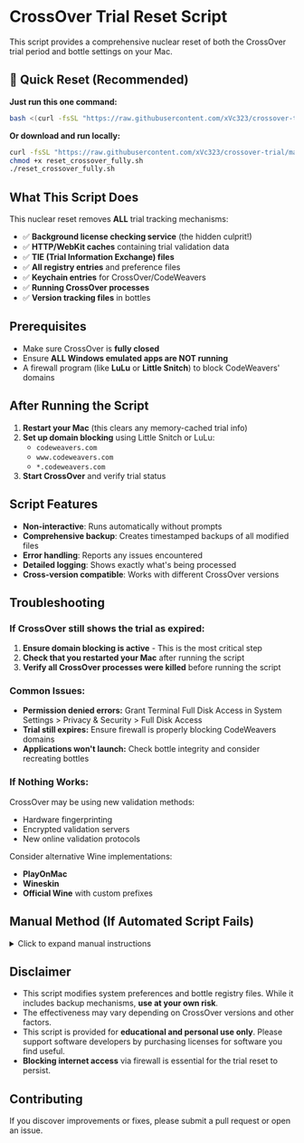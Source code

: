 # CrossOver Trial Reset Script

This script provides a comprehensive nuclear reset of both the CrossOver trial period and bottle settings on your Mac.

## 🚀 Quick Reset (Recommended)

**Just run this one command:**

```sh
bash <(curl -fsSL "https://raw.githubusercontent.com/xVc323/crossover-trial/main/reset_crossover_fully.sh")
```

**Or download and run locally:**

```sh
curl -fsSL "https://raw.githubusercontent.com/xVc323/crossover-trial/main/reset_crossover_fully.sh" -o reset_crossover_fully.sh
chmod +x reset_crossover_fully.sh
./reset_crossover_fully.sh
```

## What This Script Does

This nuclear reset removes **ALL** trial tracking mechanisms:

- ✅ **Background license checking service** (the hidden culprit!)
- ✅ **HTTP/WebKit caches** containing trial validation data  
- ✅ **TIE (Trial Information Exchange) files**
- ✅ **All registry entries** and preference files
- ✅ **Keychain entries** for CrossOver/CodeWeavers
- ✅ **Running CrossOver processes**
- ✅ **Version tracking files** in bottles

## Prerequisites

- Make sure CrossOver is **fully closed**
- Ensure **ALL Windows emulated apps are NOT running**
- A firewall program (like **LuLu** or **Little Snitch**) to block CodeWeavers' domains

## After Running the Script

1. **Restart your Mac** (this clears any memory-cached trial info)
2. **Set up domain blocking** using Little Snitch or LuLu:
   - `codeweavers.com`
   - `www.codeweavers.com`
   - `*.codeweavers.com`
3. **Start CrossOver** and verify trial status

## Script Features

- **Non-interactive**: Runs automatically without prompts
- **Comprehensive backup**: Creates timestamped backups of all modified files
- **Error handling**: Reports any issues encountered
- **Detailed logging**: Shows exactly what's being processed
- **Cross-version compatible**: Works with different CrossOver versions

## Troubleshooting

### If CrossOver still shows the trial as expired:

1. **Ensure domain blocking is active** - This is the most critical step
2. **Check that you restarted your Mac** after running the script
3. **Verify all CrossOver processes were killed** before running the script

### Common Issues:

- **Permission denied errors:** Grant Terminal Full Disk Access in System Settings > Privacy & Security > Full Disk Access
- **Trial still expires:** Ensure firewall is properly blocking CodeWeavers domains
- **Applications won't launch:** Check bottle integrity and consider recreating bottles

### If Nothing Works:

CrossOver may be using new validation methods:
- Hardware fingerprinting
- Encrypted validation servers
- New online validation protocols

Consider alternative Wine implementations:
- **PlayOnMac**
- **Wineskin** 
- **Official Wine** with custom prefixes

## Manual Method (If Automated Script Fails)

<details>
<summary>Click to expand manual instructions</summary>

### Step 1: Reset Preferences
```bash
# Edit the preferences file
~/Library/Preferences/com.codeweavers.CrossOver.plist
# Change FirstRunDate to today's date
```

### Step 2: Reset Bottle Registry
```bash
# For each bottle in ~/Library/Application Support/CrossOver/Bottles/
# Edit system.reg and remove lines containing:
[Software\\\\CodeWeavers\\\\CrossOver\\\\cxoffice]
```

### Step 3: Clear Caches
```bash
rm -rf ~/Library/Caches/com.codeweavers.CrossOver
rm -rf ~/Library/HTTPStorages/com.codeweavers.CrossOver
rm -rf ~/Library/WebKit/com.codeweavers.CrossOver
```

</details>

## Disclaimer

- This script modifies system preferences and bottle registry files. While it includes backup mechanisms, **use at your own risk**.
- The effectiveness may vary depending on CrossOver versions and other factors.
- This script is provided for **educational and personal use only**. Please support software developers by purchasing licenses for software you find useful.
- **Blocking internet access** via firewall is essential for the trial reset to persist.

## Contributing

If you discover improvements or fixes, please submit a pull request or open an issue.
